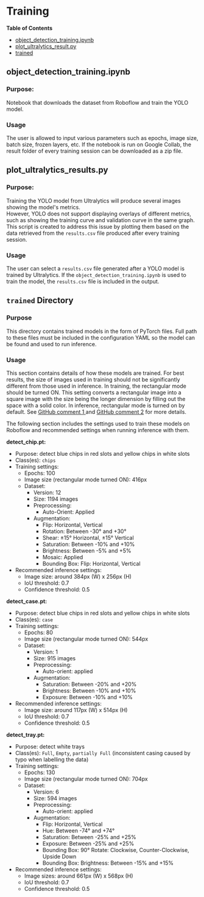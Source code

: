 
<!-- TOC ignore:true -->
# Training
**Table of Contents**
<!-- TOC -->

* [object_detection_training.ipynb](#object_detection_trainingipynb)
* [plot_ultralytics_result.py](#plot_ultralytics_resultspy)
* [trained](#trained)

<!-- /TOC -->

## object_detection_training.ipynb
### Purpose:
Notebook that downloads the dataset from Roboflow and train the YOLO model.

### Usage
The user is allowed to input various parameters such as epochs, image size, batch size, frozen layers, etc.
If the notebook is run on Google Collab, the result folder of every training session can be downloaded as a zip file.

## plot_ultralytics_results.py
### Purpose:
Training the YOLO model from Ultralytics will produce several images showing the model's metrics.\
However, YOLO does not support displaying overlays of different metrics, such as showing the training curve and validation curve in the same graph.\
This script is created to address this issue by plotting them based on the data retrieved from the `results.csv` file produced after every training session.

### Usage
The user can select a `results.csv` file generated after a YOLO model is trained by Ultralytics.
If the `object_detection_training.ipynb` is used to train the model, the `results.csv` file is included in the output.

## `trained` Directory
### Purpose
This directory contains trained models in the form of PyTorch files.
Full path to these files must be included in the configuration YAML so the model can be found and used to run inference.

### Usage
This section contains details of how these models are trained.
For best results, the size of images used in training should not be significantly different from those used in inference.
In training, the rectangular mode should be turned ON.
This setting converts a rectangular image into a square image with the size being the longer dimension by filling out the space with a solid color.
In inference, rectangular mode is turned on by default.
See [GitHub comment 1 ](https://github.com/ultralytics/yolov5/issues/2009#issuecomment-766147324) and [GitHub comment 2](https://github.com/ultralytics/yolov5/issues/2009#issuecomment-765557040) for more details.

The following section includes the settings used to train these models on Roboflow and recommended settings when running inference with them.

**detect_chip.pt:**
* Purpose: detect blue chips in red slots and yellow chips in white slots
* Class(es): `chips`
* Training settings:
	* Epochs: 100
	* Image size (rectangular mode turned ON): 416px
	* Dataset:
		* Version: 12
		* Size: 1194 images
		* Preprocessing:
			* Auto-Orient: Applied
		* Augmentation:
			* Flip: Horizontal, Vertical
			* Rotation: Between -30° and +30°
			* Shear: ±15° Horizontal, ±15° Vertical
			* Saturation: Between -10% and +10%
			* Brightness: Between -5% and +5%
			* Mosaic: Applied
			* Bounding Box: Flip: Horizontal, Vertical
* Recommended inference settings:
	* Image size: around 384px (W) x 256px (H)
	* IoU threshold: 0.7
	* Confidence threshold: 0.5

**detect_case.pt:**
* Purpose: detect blue chips in red slots and yellow chips in white slots
* Class(es): `case`
* Training settings:
	* Epochs: 80
	* Image size (rectangular mode turned ON): 544px
	* Dataset:
		* Version: 1
		* Size: 915 images
		* Preprocessing:
			* Auto-orient: applied
		* Augmentation:
			* Saturation: Between -20% and +20%
			* Brightness: Between -10% and +10%
			* Exposure: Between -10% and +10%
* Recommended inference settings:
	* Image size: around 117px (W) x 514px (H)
	* IoU threshold: 0.7
	* Confidence threshold: 0.5

**detect_tray.pt:**
* Purpose: detect white trays
* Class(es): `Full`, `Empty`, `partially Full` (inconsistent casing caused by typo when labelling the data)
* Training settings:
	* Epochs: 130
	* Image size (rectangular mode turned ON): 704px
	* Dataset:
		* Version: 6
		* Size: 594 images
		* Preprocessing:
			* Auto-orient: applied
		* Augmentation:
			* Flip: Horizontal, Vertical
			* Hue: Between -74° and +74°
			* Saturation: Between -25% and +25%
			* Exposure: Between -25% and +25%
			* Bounding Box: 90° Rotate: Clockwise, Counter-Clockwise, Upside Down
			* Bounding Box: Brightness: Between -15% and +15%
* Recommended inference settings:
	* Image sizes: around 661px (W) x 568px (H)
	* IoU threshold: 0.7
	* Confidence threshold: 0.5
